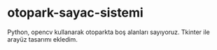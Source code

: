 # otopark-sayac-sistemi
Python, opencv kullanarak otoparkta boş alanları sayıyoruz. Tkinter ile arayüz tasarımı ekledim.
